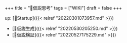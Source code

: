 +++
title = "📝仮説思考"
tags = ["WIKI"]
draft = false
+++

up: [📂Startup]({{< relref "20220301073957.md" >}})

-   [📝仮説生成]({{< relref "20220530205250.md" >}})
-   [📝仮説検証]({{< relref "20220527175229.md" >}})
